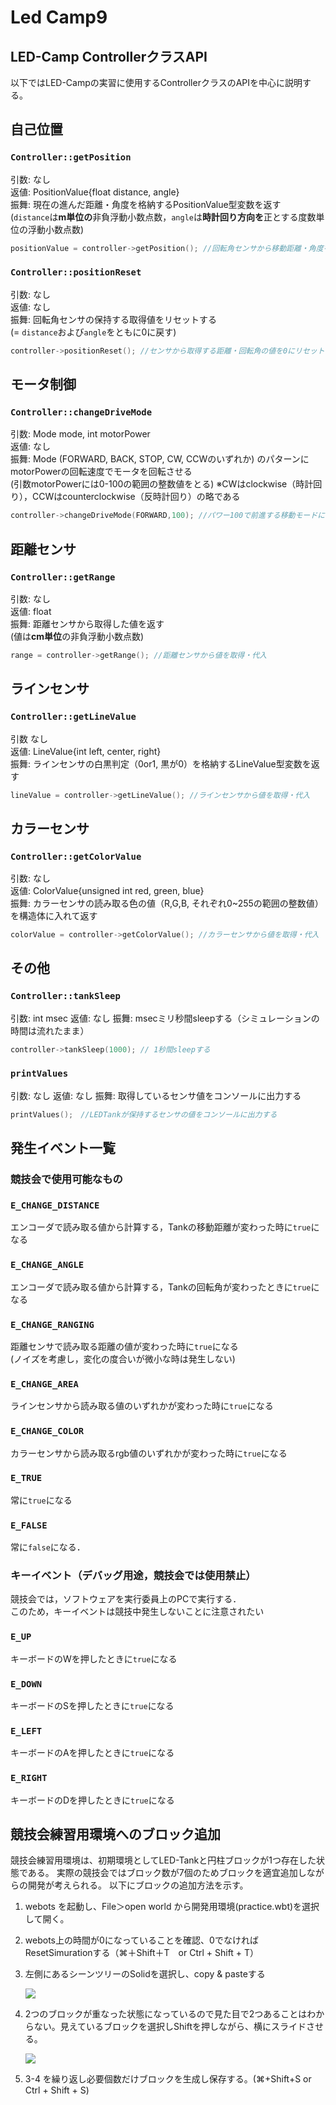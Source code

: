 # Led Camp9

## LED-Camp ControllerクラスAPI

以下ではLED-Campの実習に使用するControllerクラスのAPIを中心に説明する。


## 自己位置

### **`Controller::getPosition`**

引数: なし  
返値: PositionValue{float distance, angle}  
振舞: 現在の進んだ距離・角度を格納するPositionValue型変数を返す  
(`distance`は**m単位の**非負浮動小数点数，`angle`は**時計回り方向を**正とする度数単位の浮動小数点数)

```cpp
positionValue = controller->getPosition(); //回転角センサから移動距離・角度を取得し代入
```

### **`Controller::positionReset`**

引数: なし  
返値: なし  
振舞: 回転角センサの保持する取得値をリセットする  
(= `distance`および`angle`をともに0に戻す)

```cpp
controller->positionReset(); //センサから取得する距離・回転角の値を0にリセット
```


## モータ制御

### **`Controller::changeDriveMode`**


引数: Mode mode, int motorPower  
返値: なし  
振舞: Mode (FORWARD, BACK, STOP, CW, CCWのいずれか) のパターンにmotorPowerの回転速度でモータを回転させる  
(引数motorPowerには0-100の範囲の整数値をとる)
※CWはclockwise（時計回り），CCWはcounterclockwise（反時計回り）の略である

```cpp
controller->changeDriveMode(FORWARD,100); //パワー100で前進する移動モードに切り替え
```

## 距離センサ

### **`Controller::getRange`**

引数: なし  
返値: float  
振舞: 距離センサから取得した値を返す    
(値は**cm単位**の非負浮動小数点数)

```cpp
range = controller->getRange(); //距離センサから値を取得・代入
```

## ラインセンサ

### **`Controller::getLineValue`**


引数 なし  
返値: LineValue{int left, center, right}  
振舞: ラインセンサの白黒判定（0or1, 黒が0）を格納するLineValue型変数を返す  

```cpp
lineValue = controller->getLineValue(); //ラインセンサから値を取得・代入
```


## カラーセンサ

### **`Controller::getColorValue`**

引数: なし  
返値: ColorValue{unsigned int red, green, blue}  
振舞: カラーセンサの読み取る色の値（R,G,B, それぞれ0~255の範囲の整数値）を構造体に入れて返す  

```cpp
colorValue = controller->getColorValue(); //カラーセンサから値を取得・代入
```

## その他

### **`Controller::tankSleep`**

引数: int msec
返値: なし
振舞: msecミリ秒間sleepする（シミュレーションの時間は流れたまま）

```cpp
controller->tankSleep(1000); // 1秒間sleepする
```

### **`printValues`**

引数: なし
返値: なし
振舞: 取得しているセンサ値をコンソールに出力する

```cpp
printValues();　//LEDTankが保持するセンサの値をコンソールに出力する
```

## 発生イベント一覧

### 競技会で使用可能なもの
### **`E_CHANGE_DISTANCE`**
エンコーダで読み取る値から計算する，Tankの移動距離が変わった時に`true`になる
### **`E_CHANGE_ANGLE`**
エンコーダで読み取る値から計算する，Tankの回転角が変わったときに`true`になる
### **`E_CHANGE_RANGING`**
距離センサで読み取る距離の値が変わった時に`true`になる  
(ノイズを考慮し，変化の度合いが微小な時は発生しない)
### **`E_CHANGE_AREA`**
ラインセンサから読み取る値のいずれかが変わった時に`true`になる
### **`E_CHANGE_COLOR`**
カラーセンサから読み取るrgb値のいずれかが変わった時に`true`になる
### **`E_TRUE`**
常に`true`になる
### **`E_FALSE`**
常に`false`になる．

### キーイベント（デバッグ用途，競技会では使用禁止）
競技会では，ソフトウェアを実行委員上のPCで実行する．  
このため，キーイベントは競技中発生しないことに注意されたい
### **`E_UP`**
キーボードのWを押したときに`true`になる
### **`E_DOWN`**
キーボードのSを押したときに`true`になる
### **`E_LEFT`**
キーボードのAを押したときに`true`になる
### **`E_RIGHT`**
キーボードのDを押したときに`true`になる
## 競技会練習用環境へのブロック追加

競技会練習用環境は、初期環境としてLED-Tankと円柱ブロックが1つ存在した状態である。
実際の競技会ではブロック数が7個のためブロックを適宜追加しながらの開発が考えられる。 
以下にブロックの追加方法を示す。

1. webots を起動し、File＞open world から開発用環境(practice.wbt)を選択して開く。

2. webots上の時間が0になっていることを確認、0でなければResetSimurationする（⌘＋Shift＋T　or Ctrl + Shift + T）

3. 左側にあるシーンツリーのSolidを選択し、copy & pasteする
    <p><img src="./doc_imgs/copy_solid.png"/></p>

4. 2つのブロックが重なった状態になっているので見た目で2つあることはわからない。見えているブロックを選択しShiftを押しながら、横にスライドさせる。
    <p><img src="./doc_imgs/solid_slide.png"/></p>

5. 3-4 を繰り返し必要個数だけブロックを生成し保存する。(⌘+Shift+S or Ctrl + Shift + S)
